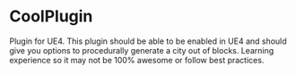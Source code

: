 CoolPlugin
==========

Plugin for UE4. This plugin should be able to be enabled in UE4 and should give you options to procedurally generate a city out of blocks. Learning experience so it may not be 100% awesome or follow best practices.
